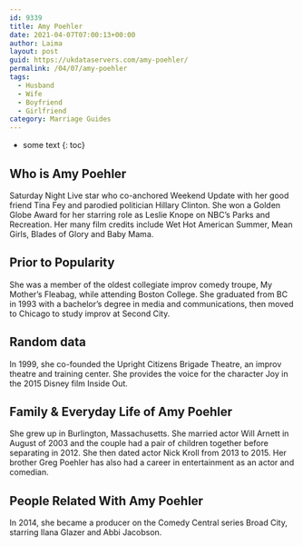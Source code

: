 ```yaml
---
id: 9339
title: Amy Poehler
date: 2021-04-07T07:00:13+00:00
author: Laima
layout: post
guid: https://ukdataservers.com/amy-poehler/
permalink: /04/07/amy-poehler
tags:
  - Husband
  - Wife
  - Boyfriend
  - Girlfriend
category: Marriage Guides
---
```


* some text
{: toc}


## Who is Amy Poehler
                  
                  
                  
Saturday Night Live star who co-anchored Weekend Update with her good friend Tina Fey and parodied politician Hillary Clinton. She won a Golden Globe Award for her starring role as Leslie Knope on NBC&#8217;s Parks and Recreation. Her many film credits include Wet Hot American Summer, Mean Girls, Blades of Glory and Baby Mama.  
                  
              
            
              
            
                
                
                
## Prior to Popularity
                  
                  
                  
She was a member of the oldest collegiate improv comedy troupe, My Mother&#8217;s Fleabag, while attending Boston College. She graduated from BC in 1993 with a bachelor&#8217;s degree in media and communications, then moved to Chicago to study improv at Second City. 
                  
              
            
              
            
                
                
                
## Random data
                  
                  
                  
In 1999, she co-founded the Upright Citizens Brigade Theatre, an improv theatre and training center. She provides the voice for the character Joy in the 2015 Disney film Inside Out. 
                  
              
            
              
            
                
                
                
## Family & Everyday Life of Amy Poehler
                  
                  
                  
She grew up in Burlington, Massachusetts. She married actor Will Arnett in August of 2003 and the couple had a pair of children together before separating in 2012. She then dated actor Nick Kroll from 2013 to 2015. Her brother Greg Poehler has also had a career in entertainment as an actor and comedian. 
                  
              
            
              
            
                
                
                
## People Related With Amy Poehler
                  
                  
                  
In 2014, she became a producer on the Comedy Central series Broad City, starring Ilana Glazer and Abbi Jacobson. 
                  
              
            
              
            
                
              
            
              
              
            
            
              
            
          
          
          